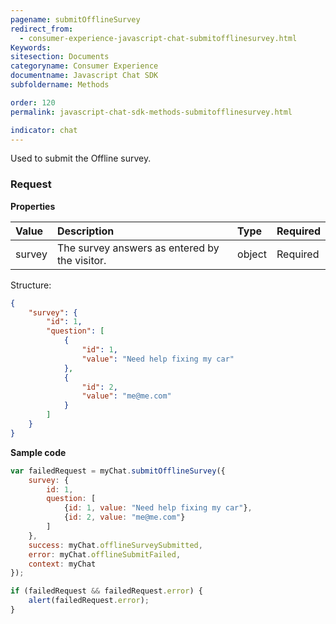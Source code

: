 ```yaml
---
pagename: submitOfflineSurvey
redirect_from:
  - consumer-experience-javascript-chat-submitofflinesurvey.html
Keywords:
sitesection: Documents
categoryname: Consumer Experience
documentname: Javascript Chat SDK
subfoldername: Methods

order: 120
permalink: javascript-chat-sdk-methods-submitofflinesurvey.html

indicator: chat
---
```


Used to submit the Offline survey.

### Request

**Properties**

| Value | Description | Type | Required |
| :--- | :--- | :--- | :--- | 
| survey | The survey answers as entered by the visitor. | object | Required |

Structure:

```json
{
    "survey": {
        "id": 1,
        "question": [
            {
                "id": 1,
                "value": "Need help fixing my car"
            },
            {
                "id": 2,
                "value": "me@me.com"
            }
        ]
    }
}
```

**Sample code**

```javascript
var failedRequest = myChat.submitOfflineSurvey({
    survey: {
        id: 1,
        question: [
            {id: 1, value: "Need help fixing my car"},
            {id: 2, value: "me@me.com"}
        ]
    },
    success: myChat.offlineSurveySubmitted,
    error: myChat.offlineSubmitFailed,
    context: myChat
});

if (failedRequest && failedRequest.error) {
    alert(failedRequest.error);
}
```                                                                                                               
